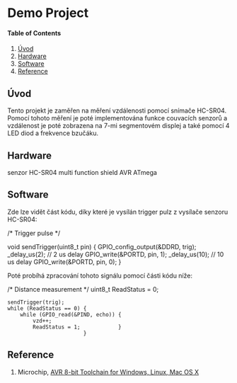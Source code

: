
# Demo Project

#### Table of Contents

1. [Úvod](#úvod)
2. [Hardware](#hardware)
3. [Software](#software)
4. [Reference](#reference)


## Úvod

Tento projekt je zaměřen na měření vzdálenosti pomocí snímače HC-SR04. Pomocí tohoto měření je poté implementována funkce couvacích senzorů a vzdálenost je poté zobrazena na 7-mi segmentovém displej a také pomocí 4 LED diod a frekvence bzučáku.


## Hardware

senzor HC-SR04
multi function shield
AVR ATmega


## Software

Zde lze vidět část kódu, díky které je vysílán trigger pulz z vysílače senzoru HC-SR04:

/* Trigger pulse */

void sendTrigger(uint8_t pin)  {
    GPIO_config_output(&DDRD, trig);
    _delay_us(2);   // 2 us delay
    GPIO_write(&PORTD, pin, 1);
    _delay_us(10);  // 10 us delay
    GPIO_write(&PORTD, pin, 0); }
    
Poté probíhá zpracování tohoto signálu pomocí části kódu níže: 

/* Distance measurement */
    uint8_t ReadStatus = 0;

    sendTrigger(trig);
    while (ReadStatus == 0) {
        while (GPIO_read(&PIND, echo)) {
            vzd++;
            ReadStatus = 1;            } 
                            }


## Reference

1. Microchip, [AVR 8-bit Toolchain for Windows, Linux, Mac OS X](https://www.microchip.com/mplab/avr-support/avr-and-arm-toolchains-c-compilers)
